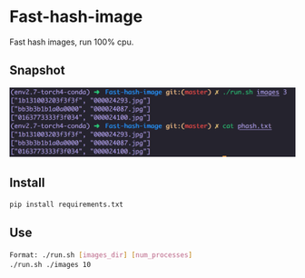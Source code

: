 # Fast-hash-image
Fast hash images, run 100% cpu.

## Snapshot
![](./snapshot/img1.png)

## Install
```bash
pip install requirements.txt
```

## Use
```bash
Format: ./run.sh [images_dir] [num_processes]
./run.sh ./images 10
```
